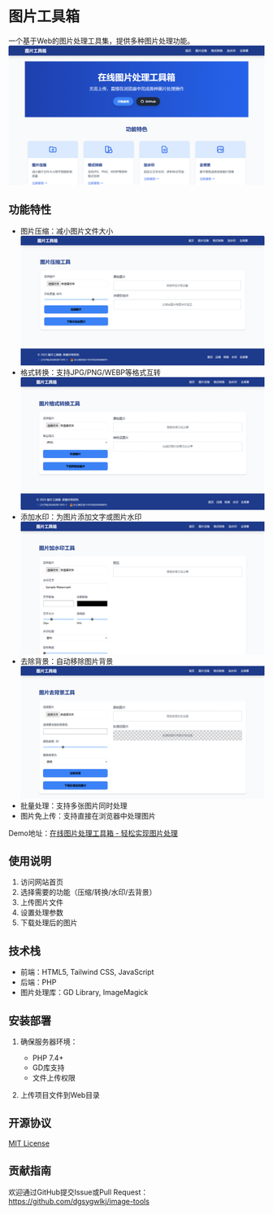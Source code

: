 # 图片工具箱

一个基于Web的图片处理工具集，提供多种图片处理功能。
![首页图片](./readme_image/home.png) 

## 功能特性

- 图片压缩：减小图片文件大小
![图片压缩](./readme_image/compress.png) 
- 格式转换：支持JPG/PNG/WEBP等格式互转
![格式转换](./readme_image/convert.png) 
- 添加水印：为图片添加文字或图片水印
![添加水印](./readme_image/watermark.png) 
- 去除背景：自动移除图片背景
![去除背景](./readme_image/removebg.png) 
- 批量处理：支持多张图片同时处理
- 图片免上传：支持直接在浏览器中处理图片

Demo地址：[在线图片处理工具箱 - 轻松实现图片处理](https://image-tools.yungnet.cn/)

## 使用说明

1. 访问网站首页
2. 选择需要的功能（压缩/转换/水印/去背景）
3. 上传图片文件
4. 设置处理参数
5. 下载处理后的图片

## 技术栈

- 前端：HTML5, Tailwind CSS, JavaScript
- 后端：PHP
- 图片处理库：GD Library, ImageMagick

## 安装部署

1. 确保服务器环境：
   - PHP 7.4+
   - GD库支持
   - 文件上传权限

2. 上传项目文件到Web目录

## 开源协议

[MIT License](LICENSE)

## 贡献指南

欢迎通过GitHub提交Issue或Pull Request：
https://github.com/dgsygwlkj/image-tools